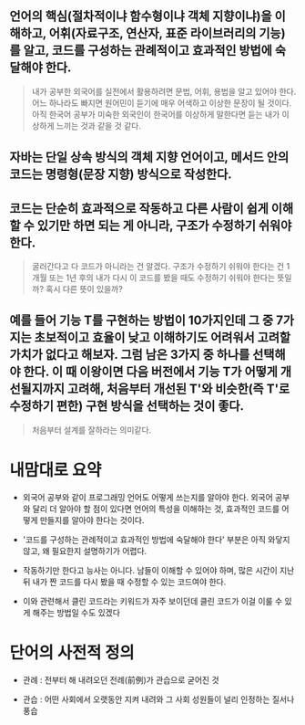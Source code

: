 ## 언어의 핵심(절차적이냐 함수형이냐 객체 지향이냐)을 이해하고, 어휘(자료구조, 연산자, 표준 라이브러리의 기능)를 알고, 코드를 구성하는 관례적이고 효과적인 방법에 숙달해야 한다.

> 내가 공부한 외국어를 실전에서 활용하려면 문법, 어휘, 용법을 알고 있어야 한다. 어느 하나라도 빠지면 원어민이 듣기에 매우 어색하고 이상한 문장이 될 것이다. 아직 한국어 공부가 미숙한 외국인이 한국어를 이상하게 말한다면 듣는 내가 이상하게 느끼는 것과 같을 것 같다.

## 자바는 단일 상속 방식의 객체 지향 언어이고, 메서드 안의 코드는 명령형(문장 지향) 방식으로 작성한다.

## 코드는 단순히 효과적으로 작동하고 다른 사람이 쉽게 이해할 수 있기만 하면 되는 게 아니라, 구조가 수정하기 쉬워야 한다.

> 굴러간다고 다 코드가 아니라는 건 알겠다. 구조가 수정하기 쉬워야 한다는 건 1개월 또는 1년 후의 내가 다시 이 코드를 봤을 때도 수정하기 쉬워야 한다는 뜻일까? 혹시 다른 뜻이 있을까?

## 예를 들어 기능 T를 구현하는 방법이 10가지인데 그 중 7가지는 초보적이고 효율이 낮고 이해하기도 어려워서 고려할 가치가 없다고 해보자. 그럼 남은 3가지 중 하나를 선택해야 한다. 이 때 이왕이면 다음 버전에서 기능 T가 어떻게 개선될지까지 고려해, 처음부터 개선된 T'와 비슷한(즉 T'로 수정하기 편한) 구현 방식을 선택하는 것이 좋다.

> 처음부터 설계를 잘하라는 의미같다.

# 내맘대로 요약

- 외국어 공부와 같이 프로그래밍 언어도 어떻게 쓰는지를 알아야 한다. 외국어 공부와 달리 더 알아야 할 점이 있다면 언어의 특성을 이해하는 것, 효과적인 코드를 어떻게 만들지를 알아야 한다는 것이다.

- '코드를 구성하는 관례적이고 효과적인 방법에 숙달해야 한다' 부분은 아직 와닿지 않고, 왜 필요한지 설명하기가 어렵다.

- 작동하기만 한다고 능사는 아니다. 남들이 이해할 수 있어야 하며, 많은 시간이 지난 뒤 내가 짠 코드를 다시 봤을 때 수정할 수 있는 코드여야 한다.

- 이와 관련해서 클린 코드라는 키워드가 자주 보이던데 클린 코드가 이걸 이룰 수 있게 해주는 방법일 수도 있겠다


# 단어의 사전적 정의

- 관례 : 전부터 해 내려오던 전례(前例)가 관습으로 굳어진 것

- 관습 : 어떤 사회에서 오랫동안 지켜 내려와 그 사회 성원들이 널리 인정하는 질서나 풍습
